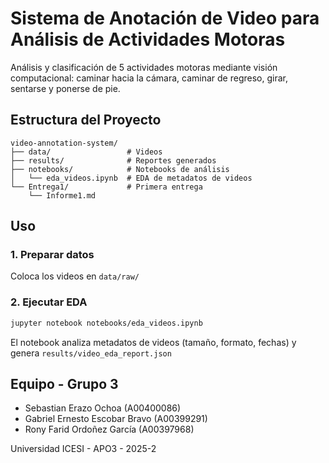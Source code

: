 # Sistema de Anotación de Video para Análisis de Actividades Motoras

Análisis y clasificación de 5 actividades motoras mediante visión computacional: caminar hacia la cámara, caminar de regreso, girar, sentarse y ponerse de pie.

## Estructura del Proyecto

```text
video-annotation-system/
├── data/                 # Videos
├── results/              # Reportes generados 
├── notebooks/            # Notebooks de análisis
│   └── eda_videos.ipynb  # EDA de metadatos de videos
└── Entrega1/             # Primera entrega
    └── Informe1.md
```

## Uso

### 1. Preparar datos

Coloca los videos en `data/raw/`

### 2. Ejecutar EDA

```bash
jupyter notebook notebooks/eda_videos.ipynb
```

El notebook analiza metadatos de videos (tamaño, formato, fechas) y genera `results/video_eda_report.json`

## Equipo - Grupo 3

- Sebastian Erazo Ochoa (A00400086)
- Gabriel Ernesto Escobar Bravo (A00399291)
- Rony Farid Ordoñez García (A00397968)

Universidad ICESI - APO3 - 2025-2
